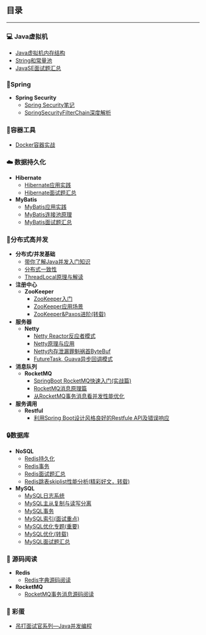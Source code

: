 ## 目录

-----

### :computer: Java虚拟机

* [Java虚拟机内存结构](note/JVM内存区域.md)
* [String和常量池](note/String和常量池的苟且关系.md)
* [JavaSE面试题汇总](note/JavaSE-集合面经.md)

### :leaves:Spring

* **Spring Security**
  * [Spring Security笔记](/note/SpringSecurity解析.md)
  * [SpringSecurityFilterChain深度解析](/note/SpringSecurityFilterChain深度解析.md)

### :wrench:容器工具

* [Docker容器实战](/note/Docker容器技术.md)

### :cloud: 数据持久化

* **Hibernate**
  * [Hibernate应用实践](note/Hibernate应用实践.md)
  * [Hibernate面试题汇总](/note/Hibernate知识点梳理.md)
* **MyBatis**
  * [MyBatis应用实践](note/MyBatis应用实践.md)
  * [MyBatis连接池原理](note/MyBatis连接池.md)
  * [MyBatis面试题汇总](/note/MyBatis面试题总结.md)

### :triangular_flag_on_post:分布式高并发

* **分布式/并发基础**
  * [带你了解Java并发入门知识](note/Java并发.md)
  * [分布式一致性](/note/分布式一致性.md)
  * [ThreadLocal原理与解读](http://www.jasongj.com/java/threadlocal/)
* **注册中心**
  * **ZooKeeper**
    * [ZooKeeper入门](/note/ZooKeeper入门.md)
    * [ZooKeeper应用场景](note/ZooKeeper应用场景.md)
    * [ZooKeeper&Paxos进阶(转载)](https://github.com/Snailclimb/JavaGuide/blob/master/docs/system-design/framework/ZooKeeper-plus.md)
* **服务器**
  * **Netty**
    * [Netty Reactor反应者模式](note/Reactor入门(一).md)
    * [Netty原理与应用](note/Netty原理与基础.md)
    * [Netty内存泄漏罪魁祸首ByteBuf](note/Netty组件之ByteBuf.md)
    * [FutureTask, Guava异步回调模式](/note/异步回调模式.md)
* **消息队列**
  * **RocketMQ**
    * [SpringBoot RocketMQ快速入门(实战篇)](/note/SpringBoot%20RocketMQ快速入门.md)
    * [RocketMQ消息原理篇](/note/RocketMQ消息原理篇.md)
    * [从RocketMQ事务消息看并发性能优化](/note/从RocketMQ事务消息看并发性能优化.md)
* **服务调用**
  * **Restful**
    * [利用Spring Boot设计风格良好的Restfule API及错误响应](https://www.jianshu.com/p/d6424d98b02e)

### :lock:数据库

* **NoSQL**
  * [Redis持久化](/note/redis持久化.md)
  * [Redis事务](/note/redis事务.md)
  * [Redis面试题汇总](note/Redis面经.md)
  * [Redis跳表skiplist性能分析(精彩好文，转载)](https://juejin.im/post/57fa935b0e3dd90057c50fbc)
* **MySQL**
  * [MySQL日志系统](/note/MySQL日志系统.md)
  * [MySQL主从复制与读写分离](note/MySQL主从复制与读写分离.md)
  * [MySQL事务](/note/MySQL事务.md)
  * [MySQL索引(面试重点)](/note/MySQL存储与索引.md)
  * [MySQL优化专题(重要)](note/MySQL优化专题.md)
  * [MySQL优化(转载)](https://mp.weixin.qq.com/s?__biz=Mzg2OTA0Njk0OA==&mid=2247485117&idx=1&sn=92361755b7c3de488b415ec4c5f46d73&chksm=cea24976f9d5c060babe50c3747616cce63df5d50947903a262704988143c2eeb4069ae45420&token=79317275&lang=zh_CN#rd)
  * [MySQL面试题汇总](note/数据库面经.md)

### :closed_book: 源码阅读

* **Redis**
  * [Redis字典源码阅读](doc/redis/redis字典.md)
* **RocketMQ**
  * [RocketMQ事务消息源码阅读](/doc/rocketmq/rocketmq事务消息.md)

### :egg: 彩蛋

* [吊打面试官系列—Java并发编程](大厂面试Java并发编程.md)
